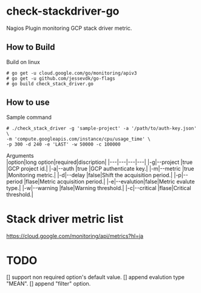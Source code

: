 # check-stackdriver-go
Nagios Plugin monitoring GCP stack driver metric.

## How to Build
Build on linux
```
# go get -u cloud.google.com/go/monitoring/apiv3
# go get -u github.com/jessevdk/go-flags
# go build check_stack_driver.go
```

## How to use 
Sample command
```
# ./check_stack_driver -g 'sample-project' -a '/path/to/auth-key.json' \
-m 'compute.googleapis.com/instance/cpu/usage_time' \
-p 300 -d 240 -e 'LAST' -w 50000 -c 100000
```

Arguments  
|option|long option|required|discription|
|---|---|---|---|
|-g|--project  |true |GCP project id.|
|-a|--auth     |true |GCP authenticate key.|
|-m|--metric   |true |Monitoring metric.|
|-d|--delay    |false|Shift the acquisition period.|
|-p|--period   |flase|Metric acquisition period.|
|-e|--evalution|false|Metric evalute type.|
|-w|--warning  |false|Warning threshold.|
|-c|--critical |flase|Critical threshold.|

# Stack driver metric list
https://cloud.google.com/monitoring/api/metrics?hl=ja

# TODO
[] support non required option's default value.
[] append evalution type "MEAN".
[] append "filter" option.
